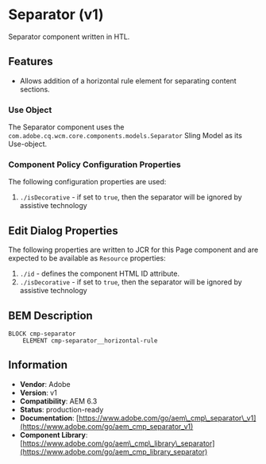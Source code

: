 <!--
Copyright 2018 Adobe

Licensed under the Apache License, Version 2.0 (the "License");
you may not use this file except in compliance with the License.
You may obtain a copy of the License at

    http://www.apache.org/licenses/LICENSE-2.0

Unless required by applicable law or agreed to in writing, software
distributed under the License is distributed on an "AS IS" BASIS,
WITHOUT WARRANTIES OR CONDITIONS OF ANY KIND, either express or implied.
See the License for the specific language governing permissions and
limitations under the License.
-->
Separator (v1)
=========
Separator component written in HTL.

## Features

* Allows addition of a horizontal rule element for separating content sections.

### Use Object
The Separator component uses the `com.adobe.cq.wcm.core.components.models.Separator` Sling Model as its Use-object.

### Component Policy Configuration Properties
The following configuration properties are used:

1. `./isDecorative` - if set to `true`, then the separator will be ignored by assistive technology

## Edit Dialog Properties
The following properties are written to JCR for this Page component and are expected to be available as `Resource` properties:

1. `./id` - defines the component HTML ID attribute.
2. `./isDecorative` - if set to `true`, then the separator will be ignored by assistive technology

## BEM Description
```
BLOCK cmp-separator
    ELEMENT cmp-separator__horizontal-rule
```

## Information
* **Vendor**: Adobe
* **Version**: v1
* **Compatibility**: AEM 6.3
* **Status**: production-ready
* **Documentation**: [https://www.adobe.com/go/aem\_cmp\_separator\_v1](https://www.adobe.com/go/aem_cmp_separator_v1)
* **Component Library**: [https://www.adobe.com/go/aem\_cmp\_library\_separator](https://www.adobe.com/go/aem_cmp_library_separator)
